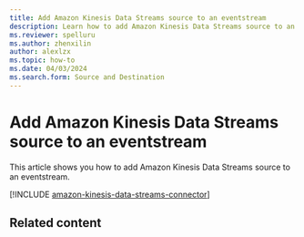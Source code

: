 ```yaml
---
title: Add Amazon Kinesis Data Streams source to an eventstream
description: Learn how to add Amazon Kinesis Data Streams source to an eventstream.
ms.reviewer: spelluru
ms.author: zhenxilin
author: alexlzx
ms.topic: how-to
ms.date: 04/03/2024
ms.search.form: Source and Destination
---
```


# Add Amazon Kinesis Data Streams source to an eventstream
This article shows you how to add Amazon Kinesis Data Streams source to an eventstream. 

[!INCLUDE [amazon-kinesis-data-streams-connector](./includes/amazon-kinesis-data-streams-connector.md)]

## Related content

